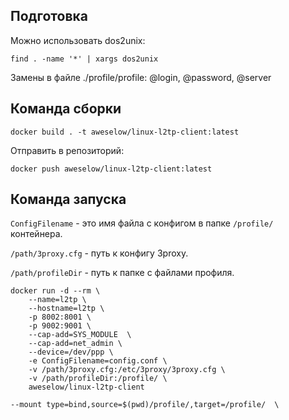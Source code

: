 ## Подготовка

Можно использовать dos2unix:

```
find . -name '*' | xargs dos2unix
```

Замены в файле ./profile/profile: @login, @password, @server

## Команда сборки

```
docker build . -t aweselow/linux-l2tp-client:latest
```

Отправить в репозиторий: 
```
docker push aweselow/linux-l2tp-client:latest
```

## Команда запуска

`ConfigFilename` - это имя файла с конфигом в папке `/profile/` контейнера.

`/path/3proxy.cfg` - путь к конфигу 3proxy.

`/path/profileDir` - путь к папке с файлами профиля.

```
docker run -d --rm \
    --name=l2tp \
	--hostname=l2tp \
	-p 8002:8001 \
	-p 9002:9001 \
	--cap-add=SYS_MODULE  \
	--cap-add=net_admin \
	--device=/dev/ppp \
	-e ConfigFilename=config.conf \
	-v /path/3proxy.cfg:/etc/3proxy/3proxy.cfg \
	-v /path/profileDir:/profile/ \
	aweselow/linux-l2tp-client
```


`--mount type=bind,source=$(pwd)/profile/,target=/profile/  \`